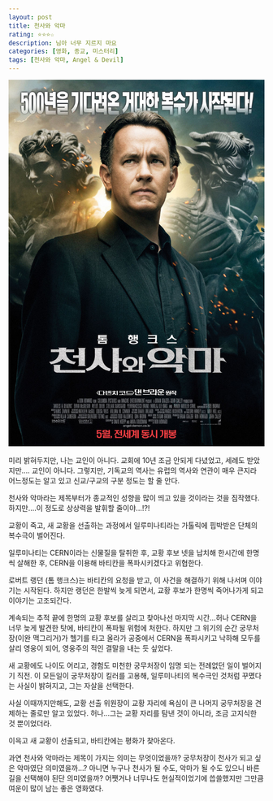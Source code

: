 ```yaml
---
layout: post
title: 천사와 악마
rating: ⭐️⭐️⭐️☆
description: 님아 너무 지르지 마요
categories: [영화, 종교, 미스터리]
tags: [천사와 악마, Angel & Devil]
---
```


![천사와 악마](../../images/2009/angel_and_devil.jpg)

미리 밝혀두지만, 나는 교인이 아니다.
교회에 10년 조금 안되게 다녔었고, 세례도 받았지만.... 교인이 아니다.
그렇지만, 기독교의 역사는 유럽의 역사와 연관이 매우 큰지라 어느정도는 알고 있고 신교/구교의 구분 정도는 할 줄 안다.

천사와 악마라는 제목부터가 종교적인 성향을 많이 띄고 있을 것이라는 것을 짐작했다.
하지만....이 정도로 상상력을 발휘할 줄이야...!?!

교황이 죽고, 새 교황을 선출하는 과정에서 일루미나티라는 가톨릭에 핍박받은 단체의 복수극이 벌어진다.

일루미나티는 CERN이라는 신물질을 탈취한 후, 교황 후보 넷을 납치해 한시간에 한명씩 살해한 후, CERN을 이용해 바티칸을 폭파시키겠다고 위협한다.

로버트 랭던 (톰 행크스)는 바티칸의 요청을 받고,  이 사건을 해결하기 위해 나서며 이야기는 시작된다.
하지만 랭던은 한발씩 늦게 되면서, 교황 후보가 한명씩 죽어나가게 되고 이야기는 고조되간다.

계속되는 추적 끝에 한명의 교황 후보를 살리고 찾아나선 마지막 시간...허나 CERN을 너무 늦게 발견한 탓에, 바티칸이 폭파될 위험에 처한다.
하지만 그 위기의 순간 궁무처장(이완 맥그리거)가 헬기를 타고 올라가 공중에서 CERN을 폭파시키고 낙하해 모두를 살리 영웅이 되어, 영웅주의 적인 결말을 내는 듯 싶었다.

새 교황에도 나이도 어리고, 경험도 미천한 궁무처장이 임명 되는 전례없던 일이  벌어지기 직전.
이 모든일이 궁무처장이 킬러를 고용해, 일루미나티의 복수극인 것처럼 꾸몄다는 사실이 밝혀지고, 그는 자살을 선택한다.

사실 이때까지만해도, 교황 선출 위원장이 교황 자리에 욕심이 큰 나머지 궁무처장을 견제하는 줄로만 알고 있었다.
허나...그는 교황 자리를 탐낸 것이 아니라, 조금 고지식한 것 뿐이었더라.

이윽고 새 교황이 선출되고, 바티칸에는 평화가 찾아온다. 

과연 천사와 악마라는 제목이 가지는 의미는 무엇이었을까?
궁무처장이 천사가 되고 싶은 악마였단 의미였을까...? 아니면 누구나 천사가 될 수도, 악마가 될 수도 있으니 바른 길을 선택해야 된단 의미였을까?
어쨋거나 너무나도 현실적이었기에 씁쓸했지만 그만큼 여운이 많이 남는 좋은 영화였다.